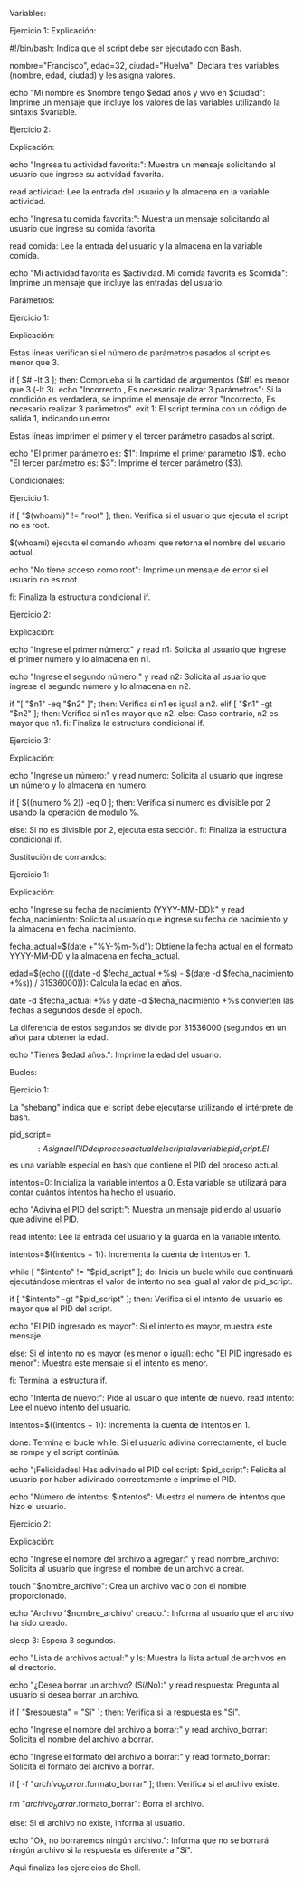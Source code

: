 Variables:

Ejercicio 1:
Explicación:

#!/bin/bash: Indica que el script debe ser ejecutado con Bash.

nombre="Francisco", edad=32, ciudad="Huelva": Declara tres variables (nombre, edad, ciudad) y les asigna valores.

echo "Mi nombre es $nombre tengo $edad años y vivo en $ciudad": Imprime un mensaje que incluye los valores de las variables utilizando la sintaxis $variable.

Ejercicio 2:

Explicación:

echo "Ingresa tu actividad favorita:": Muestra un mensaje solicitando al usuario que ingrese su actividad favorita.

read actividad: Lee la entrada del usuario y la almacena en la variable actividad.

echo "Ingresa tu comida favorita:": Muestra un mensaje solicitando al usuario que ingrese su comida favorita.

read comida: Lee la entrada del usuario y la almacena en la variable comida.

echo "Mi actividad favorita es $actividad. Mi comida favorita es $comida": Imprime un mensaje que incluye las entradas del usuario.

Parámetros:

Ejercicio 1:

Explicación:

Estas líneas verifican si el número de parámetros pasados al script es menor que 3.

if [ $# -lt 3 ]; then: Comprueba si la cantidad de argumentos ($#) es menor que 3 (-lt 3).
echo "Incorrecto , Es necesario realizar 3 parámetros": Si la condición es verdadera, se imprime el mensaje de error "Incorrecto, Es necesario realizar 3 parámetros".
exit 1: El script termina con un código de salida 1, indicando un error.

Estas líneas imprimen el primer y el tercer parámetro pasados al script.

echo "El primer parámetro es: $1": Imprime el primer parámetro ($1).
echo "El tercer parámetro es: $3": Imprime el tercer parámetro ($3).

Condicionales:

Ejercicio 1:

if [ "$(whoami)" != "root" ]; then: Verifica si el usuario que ejecuta el script no es root.

$(whoami) ejecuta el comando whoami que retorna el nombre del usuario actual.

echo "No tiene acceso como root": Imprime un mensaje de error si el usuario no es root.

fi: Finaliza la estructura condicional if.

Ejercicio 2:

Explicación:

echo "Ingrese el primer número:" y read n1: Solicita al usuario que ingrese el primer número y lo almacena en n1.

echo "Ingrese el segundo número:" y read n2: Solicita al usuario que ingrese el segundo número y lo almacena en n2.

if "[ "$n1" -eq "$n2" ]"; then: Verifica si n1 es igual a n2.
elif [ "$n1" -gt "$n2" ]; then: Verifica si n1 es mayor que n2.
else: Caso contrario, n2 es mayor que n1.
fi: Finaliza la estructura condicional if.

Ejercicio 3:

Explicación:

echo "Ingrese un número:" y read numero: Solicita al usuario que ingrese un número y lo almacena en numero.

if [ $((numero % 2)) -eq 0 ]; then: Verifica si numero es divisible por 2 usando la operación de módulo %.

else: Si no es divisible por 2, ejecuta esta sección.
fi: Finaliza la estructura condicional if.

Sustitución de comandos:

Ejercicio 1:

Explicación:

echo "Ingrese su fecha de nacimiento (YYYY-MM-DD):" y read fecha_nacimiento: Solicita al usuario que ingrese su fecha de nacimiento y la almacena en fecha_nacimiento.

fecha_actual=$(date +"%Y-%m-%d"): Obtiene la fecha actual en el formato YYYY-MM-DD y la almacena en fecha_actual.

edad=$(echo $((($(date -d $fecha_actual +%s) - $(date -d $fecha_nacimiento +%s)) / 31536000))): Calcula la edad en años.

date -d $fecha_actual +%s y date -d $fecha_nacimiento +%s convierten las fechas a segundos desde el epoch.

La diferencia de estos segundos se divide por 31536000 (segundos en un año) para obtener la edad.

echo "Tienes $edad años.": Imprime la edad del usuario.

Bucles:

Ejercicio 1:

La "shebang" indica que el script debe ejecutarse utilizando el intérprete de bash.

pid_script=$$: Asigna el PID del proceso actual del script a la variable pid_script. El $$ es una variable especial en bash que contiene el PID del proceso actual.

intentos=0: Inicializa la variable intentos a 0. Esta variable se utilizará para contar cuántos intentos ha hecho el usuario.

echo "Adivina el PID del script:": Muestra un mensaje pidiendo al usuario que adivine el PID.

read intento: Lee la entrada del usuario y la guarda en la variable intento.

intentos=$((intentos + 1)): Incrementa la cuenta de intentos en 1.

while [ "$intento" != "$pid_script" ]; do: Inicia un bucle while que continuará ejecutándose mientras el valor de intento no sea igual al valor de pid_script.

if [ "$intento" -gt "$pid_script" ]; then: Verifica si el intento del usuario es mayor que el PID del script.

echo "El PID ingresado es mayor": Si el intento es mayor, muestra este mensaje.

else: Si el intento no es mayor (es menor o igual):
echo "El PID ingresado es menor": Muestra este mensaje si el intento es menor.

fi: Termina la estructura if.

echo "Intenta de nuevo:": Pide al usuario que intente de nuevo.
read intento: Lee el nuevo intento del usuario.

intentos=$((intentos + 1)): Incrementa la cuenta de intentos en 1.

done: Termina el bucle while. Si el usuario adivina correctamente, el bucle se rompe y el script continúa.

echo "¡Felicidades! Has adivinado el PID del script: $pid_script": Felicita al usuario por haber adivinado correctamente e imprime el PID.

echo "Número de intentos: $intentos": Muestra el número de intentos que hizo el usuario.

Ejercicio 2:

Explicación:

echo "Ingrese el nombre del archivo a agregar:" y read nombre_archivo: Solicita al usuario que ingrese el nombre de un archivo a crear.

touch "$nombre_archivo": Crea un archivo vacío con el nombre proporcionado.

echo "Archivo '$nombre_archivo' creado.": Informa al usuario que el archivo ha sido creado.

sleep 3: Espera 3 segundos.

echo "Lista de archivos actual:" y ls: Muestra la lista actual de archivos en el directorio.

echo "¿Desea borrar un archivo? (Sí/No):" y read respuesta: Pregunta al usuario si desea borrar un archivo.

if [ "$respuesta" = "Sí" ]; then: Verifica si la respuesta es "Sí".

echo "Ingrese el nombre del archivo a borrar:" y read archivo_borrar: Solicita el nombre del archivo a borrar.

echo "Ingrese el formato del archivo a borrar:" y read formato_borrar: Solicita el formato del archivo a borrar.

if [ -f "$archivo_borrar.$formato_borrar" ]; then: Verifica si el archivo existe.

rm "$archivo_borrar.$formato_borrar": Borra el archivo.

else: Si el archivo no existe, informa al usuario.

echo "Ok, no borraremos ningún archivo.": Informa que no se borrará ningún archivo si la respuesta es diferente a "Sí".

Aqui finaliza los ejercicios de Shell.